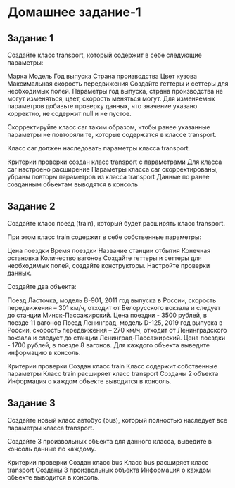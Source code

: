 #  Домашнее задание-1

## Задание 1
Создайте класс transport, который содержит в себе следующие параметры:

Марка
Модель
Год выпуска
Страна производства
Цвет кузова
Максимальная скорость передвижения
Создайте геттеры и сеттеры для необходимых полей. Параметры год выпуска, страна производства не могут изменяться, цвет, скорость меняться могут. Для изменяемых параметров добавьте проверку данных, что значение указано корректно, не содержит null и не пустое.

Скорректируйте класс car таким образом, чтобы ранее указанные параметры не повторяли те, которые содержатся в классе transport.

Класс car должен наследовать параметры класса transport.

Критерии проверки
создан класс transport с параметрами
Для класса car настроено расширение
Параметры класса car скорректированы, убраны повторы параметров из класса transport
Данные по ранее созданным объектам выводятся в консоль

## Задание 2
Создайте класс поезд (train), который будет расширять класс transport.

При этом класс train содержит в себе собственные параметры:

Цена поездки
Время поездки
Название станции отбытия
Конечная остановка
Количество вагонов
Создайте геттеры и сеттеры для необходимых полей, создайте конструкторы. Настройте проверки данных.

Создайте два объекта:

Поезд Ласточка, модель B-901, 2011 год выпуска в России, скорость передвижения – 301 км/ч, отходит от Белорусского вокзала и следует до станции Минск-Пассажирский. Цена поездки - 3500 рублей, в поезде 11 вагонов
Поезд Ленинград, модель D-125, 2019 год выпуска в России, скорость передвижения – 270 км/ч, отходит от Ленинградского вокзала и следует до станции Ленинград-Пассажирский. Цена поездки - 1700 рублей, в поезде 8 вагонов.
Для каждого объекта выведите информацию в консоль.

Критерии проверки
Создан класс train
Класс содержит собственные параметры
Класс train расширяет класс transport
Созданы 2 объекта
Информация о каждом объекте выводится в консоль.

## Задание 3
Создайте новый класс автобус (bus), который полностью наследует все параметры класса transport.

Создайте 3 произвольных объекта для данного класса, выведите в консоль данные по каждому.

Критерии проверки
Создан класс bus
Класс bus расширяет класс transport
Созданы 3 произвольных объекта
Информация о каждом объекте выводится в консоль.